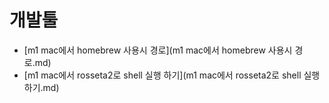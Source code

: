 # 개발툴

* [m1 mac에서 homebrew 사용시 경로](m1 mac에서 homebrew 사용시 경로.md)
* [m1 mac에서 rosseta2로 shell 실행 하기](m1 mac에서 rosseta2로 shell 실행 하기.md)
